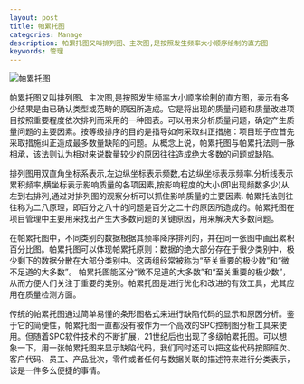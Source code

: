 ```yaml
---
layout: post
title: 帕累托图
categories: Manage
description: 帕累托图又叫排列图、主次图,是按照发生频率大小顺序绘制的直方图
keywords: 管理
---
```


![帕累托图](http://o9w2lbvnn.bkt.clouddn.com/images/paleituotu.jpg)

帕累托图又叫排列图、主次图,是按照发生频率大小顺序绘制的直方图，表示有多少结果是由已确认类型或范畴的原因所造成。它是将出现的质量问题和质量改进项目按照重要程度依次排列而采用的一种图表。可以用来分析质量问题，确定产生质量问题的主要因素。按等级排序的目的是指导如何采取纠正措施：项目班子应首先采取措施纠正造成最多数量缺陷的问题。从概念上说，帕累托图与帕累托法则一脉相承，该法则认为相对来说数量较少的原因往往造成绝大多数的问题或缺陷。

排列图用双直角坐标系表示,左边纵坐标表示频数,右边纵坐标表示频率.分析线表示累积频率,横坐标表示影响质量的各项因素,按影响程度的大小(即出现频数多少)从左到右排列,通过对排列图的观察分析可以抓住影响质量的主要因素.
帕累托法则往往称为二八原理，即百分之八十的问题是百分之二十的原因所造成的。帕累托图在项目管理中主要用来找出产生大多数问题的关键原因，用来解决大多数问题。

在帕累托图中，不同类别的数据根据其频率降序排列的，并在同一张图中画出累积百分比图。帕累托图可以体现帕累托原则：数据的绝大部分存在于很少类别中，极少剩下的数据分散在大部分类别中。这两组经常被称为“至关重要的极少数”和“微不足道的大多数”。
帕累托图能区分“微不足道的大多数”和“至关重要的极少数”，从而方便人们关注于重要的类别。帕累托图是进行优化和改进的有效工具，尤其应用在质量检测方面。

传统的帕累托图通过简单易懂的条形图格式来进行缺陷代码的显示和原因分析。鉴于它的简便性，帕累托图一直都没有被作为一个高效的SPC控制图分析工具来使用。但随着SPC软件技术的不断扩展，21世纪后也出现了多级帕累托图。可以想象一下，用一张帕累托图来显示缺陷代码，我们同时还可以把这些代码按照班次、客户代码、员工、产品批次，零件或者任何与数据关联的描述符来进行分类表示，该是一件多么便捷的事情。